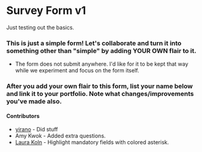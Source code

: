 # Survey Form v1

Just testing out the basics. 

### This is just a simple form! Let's collaborate and turn it into something other than "simple" by adding YOUR OWN flair to it.

- The form does not submit anywhere. I'd like for it to be kept that way while we experiment and focus on the form itself.

### After you add your own flair to this form, list your name below and link it to your portfolio. Note what changes/improvements you've made also.


#### Contributors 

 * [yirano](https://github.com/yirano) - Did stuff
 * Amy Kwok - Added extra questions.
 * [Laura Koln](https://github.com/lkoeln) - Highlight mandatory fields with colored asterisk.
 
